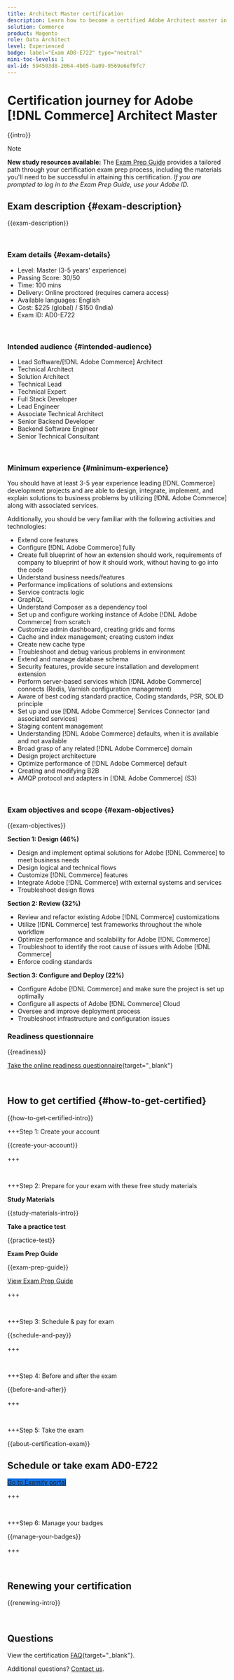 ```yaml
---
title: Architect Master certification
description: Learn how to become a certified Adobe Architect master in Adobe [!DNL Commerce].
solution: Commerce
product: Magento
role: Data Architect
level: Experienced
badge: label="Exam AD0-E722" type="neutral"
mini-toc-levels: 1
exl-id: 594503d8-2064-4b05-ba09-9569e6ef9fc7
---
```

# Certification journey for Adobe [!DNL Commerce] Architect Master

{{intro}}

>[!NOTE]
>
>**New study resources available:** The [Exam Prep Guide](https://app.rockinfo.com/courses/142) provides a tailored path through your certification exam prep process, including the materials you'll need to be successful in attaining this certification. _If you are prompted to log in to the Exam Prep Guide, use your Adobe ID._

## Exam description {#exam-description}

{{exam-description}}

<br>

### Exam details {#exam-details}

* Level: Master (3-5 years' experience)
* Passing Score: 30/50
* Time: 100 mins
* Delivery: Online proctored (requires camera access)
* Available languages: English
* Cost: $225 (global) / $150 (India)
* Exam ID: AD0-E722

<br>

### Intended audience {#intended-audience}

* Lead Software/[!DNL Adobe Commerce] Architect
* Technical Architect
* Solution Architect
* Technical Lead
* Technical Expert
* Full Stack Developer
* Lead Engineer
* Associate Technical Architect
* Senior Backend Developer
* Backend Software Engineer
* Senior Technical Consultant

<br>

### Minimum experience {#minimum-experience}

You should have at least 3-5 year experience leading [!DNL Commerce] development projects and are able to design, integrate, implement, and explain solutions to business problems by utilizing [!DNL Adobe Commerce] along with associated services.

Additionally, you should be very familiar with the following activities and technologies:

* Extend core features
* Configure [!DNL Adobe Commerce] fully
* Create full blueprint of how an extension should work, requirements of company to blueprint of how it should work, without having to go into the code
* Understand business needs/features
* Performance implications of solutions and extensions
* Service contracts logic
* GraphQL
* Understand Composer as a dependency tool
* Set up and configure working instance of Adobe [!DNL Adobe Commerce] from scratch
* Customize admin dashboard, creating grids and forms
* Cache and index management; creating custom index
* Create new cache type
* Troubleshoot and debug various problems in environment
* Extend and manage database schema
* Security features, provide secure installation and development extension
* Perform server-based services which [!DNL Adobe Commerce] connects (Redis, Varnish configuration management)
* Aware of best coding standard practice, Coding standards, PSR, SOLID principle
* Set up and use [!DNL Adobe Commerce] Services Connector (and associated services)
* Staging content management
* Understanding [!DNL Adobe Commerce] defaults, when it is available and not available
* Broad grasp of any related [!DNL Adobe Commerce] domain
* Design project architecture
* Optimize performance of [!DNL Adobe Commerce] default
* Creating and modifying B2B
* AMQP protocol and adapters in [!DNL Adobe Commerce] (S3)

<br>

### Exam objectives and scope {#exam-objectives}

{{exam-objectives}}

**Section 1: Design (46%)**

* Design and implement optimal solutions for Adobe [!DNL Commerce] to meet business needs
* Design logical and technical flows
* Customize [!DNL Commerce] features
* Integrate Adobe [!DNL Commerce] with external systems and services
* Troubleshoot design flows

**Section 2: Review (32%)**

* Review and refactor existing Adobe [!DNL Commerce] customizations
* Utilize [!DNL Commerce] test frameworks throughout the whole workflow
* Optimize performance and scalability for Adobe [!DNL Commerce]
* Troubleshoot to identify the root cause of issues with Adobe [!DNL Commerce]
* Enforce coding standards

**Section 3: Configure and Deploy (22%)**

* Configure Adobe [!DNL Commerce] and make sure the project is set up optimally
* Configure all aspects of Adobe [!DNL Commerce] Cloud
* Oversee and improve deployment process
* Troubleshoot infrastructure and configuration issues

### Readiness questionnaire

{{readiness}}

[Take the online readiness questionnaire](https://scorpion.caveon.com/launchpad/ad-q-e718-readiness-questionnaire-for-adobe-commerce-architect-master-exam){target="_blank"}

<br>

## How to get certified {#how-to-get-certified}

{{how-to-get-certified-intro}}

+++Step 1: Create your account

{{create-your-account}}

+++

<br>

+++Step 2: Prepare for your exam with these free study materials

**Study Materials**

{{study-materials-intro}}

**Take a practice test**

{{practice-test}}

**Exam Prep Guide**

{{exam-prep-guide}}

[View Exam Prep Guide](https://app.rockinfo.com/courses/142)

+++ 

<br>

+++Step 3: Schedule & pay for exam

{{schedule-and-pay}}

+++

<br>

+++Step 4: Before and after the exam

{{before-and-after}}

+++

<br>

+++Step 5: Take the exam

{{about-certification-exam}}

## Schedule or take exam AD0-E722

<a href="https://www.certmetrics.com/adobe/candidate/examity_sso.aspx?eid=AD0-E722" target="_blank" class="spectrum-Button spectrum-Button--fill spectrum-Button--accent spectrum-Button--sizeM is-margin-bottom-big-big at-element-click-tracking" style="background-color:#1473E6">
                    
 <span class="spectrum-Button-label has-no-wrap">
   Go to Examity portal
</span>
</a>

+++

<br>

+++Step 6: Manage your badges

{{manage-your-badges}}

+++

<br>

## Renewing your certification

{{renewing-intro}}

<br>

## Questions

View the certification [FAQ](https://experienceleague.adobe.com/docs/certification/certification/faq.html){target="_blank"}.

Additional questions? [Contact us](mailto:certif@adobe.com).